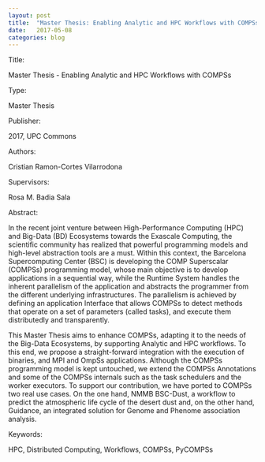 ```yaml
---
layout: post
title:  "Master Thesis: Enabling Analytic and HPC Workflows with COMPSs"
date:   2017-05-08
categories: blog
---
```


Title:

Master Thesis - Enabling Analytic and HPC Workflows with COMPSs


Type:

Master Thesis


Publisher:

2017, UPC Commons


Authors:

Cristian Ramon-Cortes Vilarrodona


Supervisors:

Rosa M. Badia Sala


Abstract:

In the recent joint venture between High-Performance Computing (HPC) and Big-Data (BD) Ecosystems towards the Exascale Computing, the scientific community has realized that powerful programming models and high-level abstraction tools are a must. Within this context, the Barcelona Supercomputing Center (BSC) is developing the COMP Superscalar (COMPSs) programming model, whose main objective is to develop applications in a sequential way, while the Runtime System handles the inherent parallelism of the application and abstracts the programmer from the different underlying infrastructures. The parallelism is achieved by defining an application Interface that allows COMPSs to detect methods that operate on a set of parameters (called tasks), and execute them distributedly and transparently.

This Master Thesis aims to enhance COMPSs, adapting it to the needs of the Big-Data Ecosystems, by supporting Analytic and HPC workflows. To this end, we propose a straight-forward integration with the execution of binaries, and MPI and OmpSs applications. Although the COMPSs programming model is kept untouched, we extend the COMPSs Annotations and some of the COMPSs internals such as the task schedulers and the worker executors. To support our contribution, we have ported to COMPSs two real use cases. On the one hand, NMMB BSC-Dust, a workflow to predict the atmospheric life cycle of the desert dust and, on the other hand, Guidance, an integrated solution for Genome and Phenome association analysis.


Keywords: 

HPC, Distributed Computing, Workflows, COMPSs, PyCOMPSs

